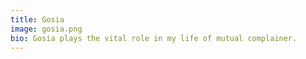 ```yaml
---
title: Gosia
image: gosia.png
bio: Gosia plays the vital role in my life of mutual complainer.
---
```

